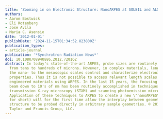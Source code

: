 ```yaml
---
title: 'Zooming in on Electronic Structure: NanoARPES at SOLEIL and ALS'
authors:
- Aaron Bostwick
- Eli Rotenberg
- Jose Avila
- Maria C. Asensio
date: '2012-01-01'
publishDate: '2024-11-15T01:34:52.823800Z'
publication_types:
- article-journal
publication: '*Synchrotron Radiation News*'
doi: 10.1080/08940886.2012.720162
abstract: In today's state-of-the-art ARPES, probe sizes are routinely in the range
  from tens to hundreds of microns. However, in complex materials, length scales from
  the nano- to the mesoscopic scales control and characterize electronic and other
  properties. Thus it is not possible to access relevant length scales for many complex
  engineered materials using ARPES. In the last 15 years, the focusing of the photon
  beam down to 10's of nm has been routinely accomplished in techniques such as scanning
  transmission X-ray microscopy (STXM) and scanning photoemission microscopy (SPEM).
  Application of these techniques to ARPES to create a new \"nanoARPES\" (or nARPES
  for short) will for the first time allow the interplay between geometric and electronic
  structure to be probed directly in arbitrary sample geometries. © 2012 Copyright
  Taylor and Francis Group, LLC.
---
```

